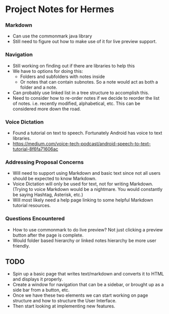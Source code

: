 # Project Notes for Hermes
### Markdown
* Can use the commonmark java library
* Still need to figure out how to make use of it for live preview support.

### Navigation
* Still working on finding out if there are libraries to help this
* We have to options for doing this:
    * Folders and subfolders with notes inside
    * Or notes that can contain subnotes. So a note would act as both a folder and a note.
* Can probably use linked list in a tree structure to accomplish this.
* Need to consider how to re-order notes if we decide to reorder the list of notes. i.e. recently modified, alphabetical, etc. This can be considered more down the road.

### Voice Dictation
* Found a tutorial on text to speech. Fortunately Android has voice to text libraries.
* https://medium.com/voice-tech-podcast/android-speech-to-text-tutorial-8f6fa71606ac

### Addressing Proposal Concerns
* Will need to support using Markdown and basic text since not all users should be expected to know Markdown.
* Voice Dictation will only be used for text, not for writing Markdown. (Trying to voice Markdown would be a nightmare. You would constantly be saying Hashtag, Asterisk, etc.)
* Will most likely need a help page linking to some helpful Markdown tutorial resources. 

### Questions Encountered
* How to use commonmark to do live preview? Not just clicking a preview button after the page is complete.
* Would folder based hierarchy or linked notes hierarchy be more user friendly.

## TODO
* Spin up a basic page that writes text/markdown and converts it to HTML and displays it properly.
* Create a window for navigation that can be a sidebar, or brought up as a side bar from a button, etc.
* Once we have these two elements we can start working on page structure and how to structure the User Interface.
* Then start looking at implementing new features.